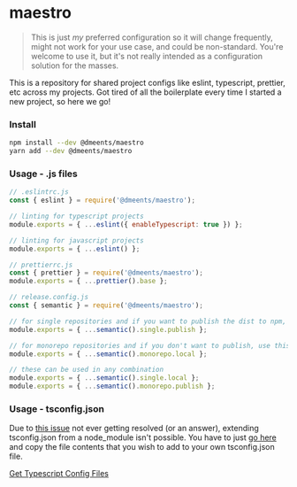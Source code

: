 # maestro

> This is just _my_ preferred configuration so it will change frequently, might not work for your
> use case, and could be non-standard. You're welcome to use it, but it's not really
> intended as a configuration solution for the masses.

This is a repository for shared project configs like eslint, typescript, prettier, etc across my
projects. Got tired of all the boilerplate every time I started a new project, so here we go!

### Install

```bash
npm install --dev @dmeents/maestro
yarn add --dev @dmeents/maestro
```

### Usage - .js files

```javascript
// .eslintrc.js
const { eslint } = require('@dmeents/maestro');

// linting for typescript projects
module.exports = { ...eslint({ enableTypescript: true }) };

// linting for javascript projects
module.exports = { ...eslint() }; 
```

```javascript
// prettierrc.js
const { prettier } = require('@dmeents/maestro');
module.exports = { ...prettier().base };
```

```javascript
// release.config.js
const { semantic } = require('@dmeents/maestro');

// for single repositories and if you want to publish the dist to npm, use this 
module.exports = { ...semantic().single.publish };

// for monorepo repositories and if you don't want to publish, use this
module.exports = { ...semantic().monorepo.local };

// these can be used in any combination
module.exports = { ...semantic().single.local };
module.exports = { ...semantic().monorepo.publish };
```

### Usage - tsconfig.json

Due to [this issue](https://github.com/microsoft/TypeScript/issues/30400) not ever getting resolved
(or an answer), extending tsconfig.json from a node_module isn't possible. You have to
just [go here](https://github.com/dmeents/maestro/tree/main/src/typescript) and
copy the file contents that you wish to add to your own tsconfig.json file.

[Get Typescript Config Files](https://github.com/dmeents/maestro/tree/main/src/typescript)
